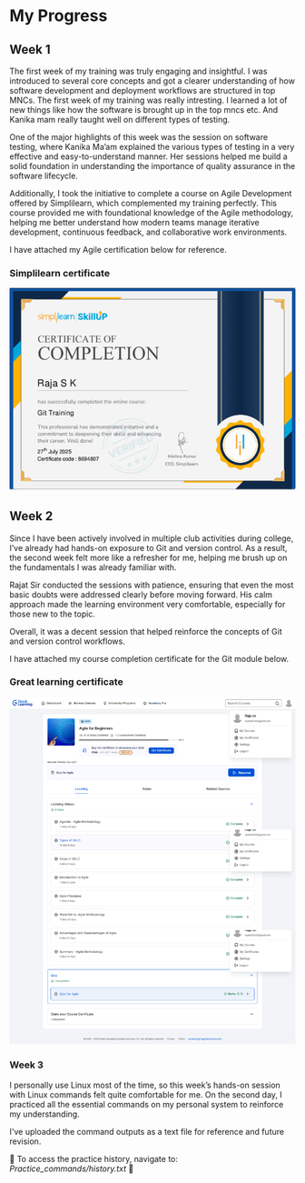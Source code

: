 # My Progress

## Week 1
The first week of my training was truly engaging and insightful. I was introduced to several core concepts and got a clearer understanding of how software development and deployment workflows are structured in top MNCs. The first week of my training was really intresting. I learned a lot of new things like how the software is brought up in the top mncs etc. And Kanika mam really taught well on different types of testing. 

One of the major highlights of this week was the session on software testing, where Kanika Ma’am explained the various types of testing in a very effective and easy-to-understand manner. Her sessions helped me build a solid foundation in understanding the importance of quality assurance in the software lifecycle.

Additionally, I took the initiative to complete a course on Agile Development offered by Simplilearn, which complemented my training perfectly. This course provided me with foundational knowledge of the Agile methodology, helping me better understand how modern teams manage iterative development, continuous feedback, and collaborative work environments.

I have attached my Agile certification below for reference.

### Simplilearn certificate
<img alt = "Simplilearn certificate" src="https://github.com/Raja-s-k/5488004_RajaSK/blob/main/Simplilearn%20certificate/Certificate.png">

## Week 2
Since I have been actively involved in multiple club activities during college, I’ve already had hands-on exposure to Git and version control. As a result, the second week felt more like a refresher for me, helping me brush up on the fundamentals I was already familiar with.

Rajat Sir conducted the sessions with patience, ensuring that even the most basic doubts were addressed clearly before moving forward. His calm approach made the learning environment very comfortable, especially for those new to the topic.

Overall, it was a decent session that helped reinforce the concepts of Git and version control workflows.

I have attached my course completion certificate for the Git module below.

### Great learning certificate
<img alt = "Simplilearn certificate" src="https://github.com/Raja-s-k/5488004_RajaSK/blob/main/Greatlearning%20certificate/Certificate.png">

### Week 3

I personally use Linux most of the time, so this week’s hands-on session with Linux commands felt quite comfortable for me. On the second day, I practiced all the essential commands on my personal system to reinforce my understanding.

I've uploaded the command outputs as a text file for reference and future revision.

📁 To access the practice history, navigate to:
*Practice_commands/history.txt* 🙂


